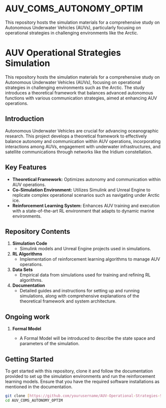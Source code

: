 # AUV_COMS_AUTONOMY_OPTIM
This repository hosts the simulation materials for a comprehensive study on Autonomous Underwater Vehicles (AUVs), particularly focusing on operational strategies in challenging environments like the Arctic.
# AUV Operational Strategies Simulation

This repository hosts the simulation materials for a comprehensive study on Autonomous Underwater Vehicles (AUVs), focusing on operational strategies in challenging environments such as the Arctic. The study introduces a theoretical framework that balances advanced autonomous functions with various communication strategies, aimed at enhancing AUV operations.

## Introduction

Autonomous Underwater Vehicles are crucial for advancing oceanographic research. This project develops a theoretical framework to effectively balance autonomy and communication within AUV operations, incorporating interactions among AUVs, engagement with underwater infrastructures, and satellite communications through networks like the Iridium constellation.

## Key Features

- **Theoretical Framework:** Optimizes autonomy and communication within AUV operations.
- **Co-Simulation Environment:** Utilizes Simulink and Unreal Engine to replicate complex operational scenarios such as navigating under Arctic ice.
- **Reinforcement Learning System:** Enhances AUV training and execution with a state-of-the-art RL environment that adapts to dynamic marine environments.

## Repository Contents

1. **Simulation Code**
   - Simulink models and Unreal Engine projects used in simulations.
2. **RL Algorithms**
   - Implementation of reinforcement learning algorithms to manage AUV operations.
3. **Data Sets**
   - Empirical data from simulations used for training and refining RL algorithms.
4. **Documentation**
   - Detailed guides and instructions for setting up and running simulations, along with comprehensive explanations of the theoretical framework and system architecture.

## Ongoing work 

1. **Formal Model**
   
   - A Formal Model will be introduced to describe the state space and parameters of the simulation.
  

## Getting Started

To get started with this repository, clone it and follow the documentation provided to set up the simulation environments and run the reinforcement learning models. Ensure that you have the required software installations as mentioned in the documentation.

```bash
git clone [https://github.com/yourusername/AUV-Operational-Strategies-Simulation.git](https://github.com/KhalidHALBA/AUV_COMS_AUTONOMY_OPTIM.git)
cd AUV_COMS_AUTONOMY_OPTIM

